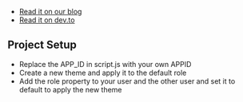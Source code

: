 + [Read it on our blog](https://talkjs.com/resources/how-to-create-direct-messages-like-on-twitter-with-the-talkjs-chat-api/)
+ [Read it on dev.to](https://dev.to/talkjs/how-to-create-direct-messages-like-on-twitter-with-the-talkjs-chat-api-3jo6)
## Project Setup

+ Replace the APP_ID in script.js with your own APPID
+ Create a new theme and apply it to the default role
+ Add the role property to your user and the other user and set it to default to apply the new theme